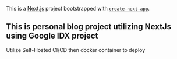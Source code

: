 This is a [Next.js](https://nextjs.org) project bootstrapped with [`create-next-app`](https://github.com/vercel/next.js/tree/canary/packages/create-next-app).

## This is personal blog project utilizing NextJs using Google IDX project

Utilize Self-Hosted CI/CD then docker container to deploy